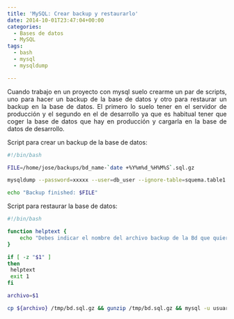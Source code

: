 ```yaml
---
title: 'MySQL: Crear backup y restaurarlo'
date: 2014-10-01T23:47:04+00:00
categories:
  - Bases de datos
  - MySQL
tags:
  - bash
  - mysql
  - mysqldump

---
```

<p style="text-align: justify">
  Cuando trabajo en un proyecto con mysql suelo crearme un par de scripts, uno para hacer un backup de la base de datos y otro para restaurar un backup en la base de datos. El primero lo suelo tener en el servidor de producción y el segundo en el de desarrollo ya que es habitual tener que coger la base de datos que hay en producción y cargarla en la base de datos de desarrollo.
</p>

Script para crear un backup de la base de datos:

```bash
#!/bin/bash

FILE=/home/jose/backups/bd_name-`date +%Y%m%d_%H%M%S`.sql.gz

mysqldump --password=xxxxx --user=db_user --ignore-table=squema.table1 --ignore-table=squema.table2 db_name | sed -r 's/DEFINER=`[^`]+`@`[^`]+`/DEFINER=CURRENT_USER/g' | gzip &gt; $FILE

echo "Backup finished: $FILE"
```


Script para restaurar la base de datos:

```bash
#!/bin/bash

function helptext {
    echo "Debes indicar el nombre del archivo backup de la Bd que quieres restaurar (archivo comprimido gzip)"
}

if [ -z "$1" ]
then
 helptext
 exit 1
fi

archivo=$1

cp ${archivo} /tmp/bd.sql.gz && gunzip /tmp/bd.sql.gz && mysql -u usuario -pxxxxx bd_name &lt; /tmp/bd.sql && rm /tmp/bd.sql
```
